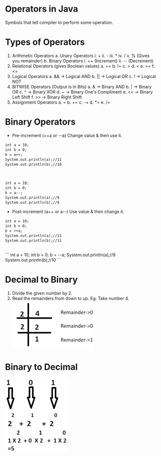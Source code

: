 # Operators in Java
Symbols that tell compiler to perform some operation.
# Types of Operators
1. Arithmetic Operators
    a. Unary Operators
        i. +
        ii. -
        iii. *
        iv. /
        v. % (Gives you remainder)
    b. Binary Operators
        i. ++ (Increment)
        ii. -- (Decrement)
2. Relational Operators (gives Boolean values)
    a. ==
    b. !=
    c. >
    d. <
    e. >=
    f. <=
3. Logical Operators
    a. && -> Logical AND
    b. || -> Logical OR
    c. ! -> Logical NOT
4. BITWISE Operators (Output is in Bits)
    a. & -> Binary AND
    b. | -> Binary OR
    c. ^ -> Binary XOR
    d. ~ -> Binary One's Compliment
    e. << -> Binary Left Shift
    f. >> -> Binary Right Shift
5. Assignment Operators
    a. =
    b. +=
    c. -+
    d. *=
    e. /=

# Binary Operators
- Pre-increment (++a or --a)
Change value & then use it.<br>
```
int a = 10;
int b = 0;
b = a++;
System.out.println(a);//11
System.out.println(b);//10
```
<br>

```
int a = 10;
int b = 0;
b = a--;
System.out.println(a);//9
System.out.println(b);//9
```

- Post-increment (a++ or a--)
Use value & then change it.<br>
```
int a = 10;
int b = 0;
b = ++a;
System.out.println(a);//11
System.out.println(b);//11
```
<br>
```
int a = 10;
int b = 0;
b = --a;
System.out.println(a);//9
System.out.println(b);//10
```

# Decimal to Binary
1. Divide the given number by 2.
2. Read the remainders from down to up.
Eg: Take number 4.<br>
![Division](image-1.png)
# Binary to Decimal
![Binary to Decimal](image-2.png)